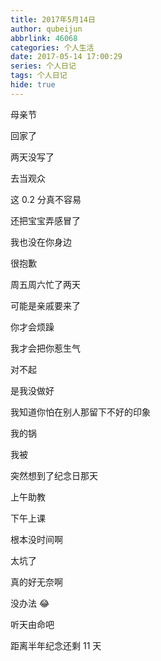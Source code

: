 ```yaml
---
title: 2017年5月14日
author: qubeijun
abbrlink: 46068
categories: 个人生活
date: 2017-05-14 17:00:29
series: 个人日记
tags: 个人日记
hide: true
---
```


母亲节

回家了

两天没写了

去当观众

这 0.2 分真不容易

还把宝宝弄感冒了

我也没在你身边

很抱歉

周五周六忙了两天

可能是亲戚要来了

你才会烦躁

我才会把你惹生气

对不起

是我没做好

我知道你怕在别人那留下不好的印象

我的锅

我被

突然想到了纪念日那天

上午助教

下午上课

根本没时间啊

太坑了

真的好无奈啊

没办法 😂

听天由命吧

距离半年纪念还剩 11 天
